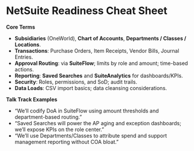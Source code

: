 # NetSuite Readiness Cheat Sheet

**Core Terms**
- **Subsidiaries** (OneWorld), **Chart of Accounts**, **Departments / Classes / Locations**.
- **Transactions**: Purchase Orders, Item Receipts, Vendor Bills, Journal Entries.
- **Approval Routing**: via **SuiteFlow**; limits by role and amount; time-based actions.
- **Reporting**: **Saved Searches** and **SuiteAnalytics** for dashboards/KPIs.
- **Security**: Roles, permissions, and SoD; audit trails.
- **Data Loads**: CSV import basics; data cleansing considerations.

**Talk Track Examples**
- “We’ll codify DoA in SuiteFlow using amount thresholds and department-based routing.”
- “Saved Searches will power the AP aging and exception dashboards; we’ll expose KPIs on the role center.”
- “We’ll use Departments/Classes to attribute spend and support management reporting without COA bloat.”
